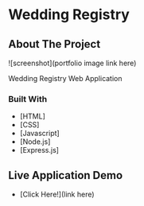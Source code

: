 # Wedding Registry

## About The Project
![screenshot](portfolio image link here)

 Wedding Registry Web Application


### Built With

* [HTML]
* [CSS]
* [Javascript]
* [Node.js]
* [Express.js]


## Live Application Demo

* [Click Here!](link here)
